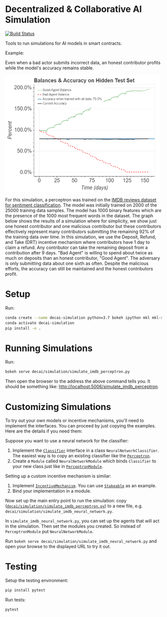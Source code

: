# Decentralized & Collaborative AI Simulation

[![Build Status](https://dev.azure.com/maluuba/0xDeCA10B/_apis/build/status/simulation-CI?branchName=master)](https://dev.azure.com/maluuba/0xDeCA10B/_build/latest?definitionId=117&branchName=master)

Tools to run simulations for AI models in smart contracts.

Example:

Even when a bad actor submits incorrect data, an honest contributor profits while the model's accuracy remains stable.

<img src="./assets/1558466743_plot.png?raw=true" width=500 alt="Graph showing a good agent's balance increasing and a bad agent's balance decreasing while the model's accuracy on a hidden test remains stable around 79%.">

For this simulation, a perceptron was trained on the [IMDB reviews dataset for sentiment classification][keras-imdb].
The model was initially trained on 2000 of the 25000 training data samples.
The model has 1000 binary features which are the presence of the 1000 most frequent words in the dataset.
The graph below shows the results of a simulation where for simplicity, we show just one honest contributor and one malicious contributor but these contributors effectively represent many contributors submitting the remaining 92% of the training data over time.
In this simulation, we use the Deposit, Refund, and Take (DRT) incentive mechanism where contributors have 1 day to claim a refund.
Any contributor can take the remaining deposit from a contribution after 9 days.
"Bad Agent" is willing to spend about twice as much on deposits than an honest contributor, "Good Agent".
The adversary is only submitting data about one sixth as often.
Despite the malicious efforts, the accuracy can still be maintained and the honest contributors profit.

# Setup
Run:
```bash
conda create --name decai-simulation python=3.7 bokeh ipython mkl mkl-service numpy phantomjs scikit-learn scipy six tensorflow
conda activate decai-simulation
pip install -e .
```

# Running Simulations
Run:
```bash
bokeh serve decai/simulation/simulate_imdb_perceptron.py
``` 

Then open the browser to the address the above command tells you.
It should be something like: [http://localhost:5006/simulate_imdb_perceptron](http://localhost:5006/simulate_imdb_perceptron).

# Customizing Simulations
To try out your own models or incentive mechanisms, you'll need to implement the interfaces.
You can proceed by just copying the examples. Here are the details if you need them:

Suppose you want to use a neural network for the classifier:
1. Implement the [`Classifier`](decai/simulation/contract/classification/classifier.py) interface in a class `NeuralNetworkClassifier`.
The easiest way is to copy an existing classifier like the [`Perceptron`](decai/simulation/contract/classification/perceptron.py).
2. Create a `Module` called `NeuralNetworkModule` which binds `Classifier` to your new class just like in [`PerceptronModule`](decai/simulation/contract/classification/perceptron.py).

Setting up a custom incentive mechanism is similar:
1. Implement [`IncentiveMechanism`](decai/simulation/contract/incentive/incentive_mechanism.py).
You can use [`Stakeable`](decai/simulation/contract/incentive/stakeable.py) as an example.
2. Bind your implementation in a module.

Now set up the main entry point to run the simulation: copy ([`decai/simulation/simulate_imdb_perceptron.py`](decai/simulation/simulate_imdb_perceptron.py)) to a new file, e.g. `decai/simulation/simulate_imdb_neural_network.py`.

In `simulate_imdb_neural_network.py`, you can set up the agents that will act in the simulation.
Then set the modules you created.
So instead of `PerceptronModule` put `NeuralNetworkModule`.

Run `bokeh serve decai/simulation/simulate_imdb_neural_network.py` and open your browse to the displayed URL to try it out.

# Testing
Setup the testing environment: 
```bash
pip install pytest
```

Run tests:
```bash
pytest
```

[keras-imdb]: https://keras.io/datasets/#imdb-movie-reviews-sentiment-classification
